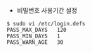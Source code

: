 - 비밀번호 사용기간 설정
~~~
$ sudo vi /etc/login.defs
PASS_MAX_DAYS   120
PASS_MIN_DAYS   1
PASS_WARN_AGE   30
~~~
